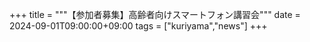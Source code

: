 +++
title = """【参加者募集】高齢者向けスマートフォン講習会"""
date = 2024-09-01T09:00:00+09:00
tags = ["kuriyama","news"]
+++

